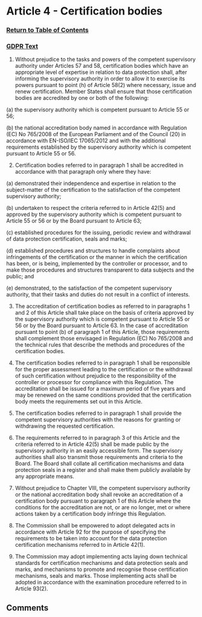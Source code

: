 # Article 4 - Certification bodies

### [Return to Table of Contents](https://github.com/mitmedialab/Consent-HackDay/blob/master/Legal/GDPR%20Markdown/1.%20Table%20of%20Contents.md)

### [GDPR Text](https://eur-lex.europa.eu/legal-content/EN/TXT/HTML/?uri=CELEX:32016R0679&from=EN#d1e4120-1-1)

1.   Without prejudice to the tasks and powers of the competent supervisory authority under Articles 57 and 58, certification bodies which have an appropriate level of expertise in relation to data protection shall, after informing the supervisory authority in order to allow it to exercise its powers pursuant to point (h) of Article 58(2) where necessary, issue and renew certification. Member States shall ensure that those certification bodies are accredited by one or both of the following:

(a)
the supervisory authority which is competent pursuant to Article 55 or 56;

(b)
the national accreditation body named in accordance with Regulation (EC) No 765/2008 of the European Parliament and of the Council (20) in accordance with EN-ISO/IEC 17065/2012 and with the additional requirements established by the supervisory authority which is competent pursuant to Article 55 or 56.

2.   Certification bodies referred to in paragraph 1 shall be accredited in accordance with that paragraph only where they have:

(a)
demonstrated their independence and expertise in relation to the subject-matter of the certification to the satisfaction of the competent supervisory authority;

(b)
undertaken to respect the criteria referred to in Article 42(5) and approved by the supervisory authority which is competent pursuant to Article 55 or 56 or by the Board pursuant to Article 63;

(c)
established procedures for the issuing, periodic review and withdrawal of data protection certification, seals and marks;

(d)
established procedures and structures to handle complaints about infringements of the certification or the manner in which the certification has been, or is being, implemented by the controller or processor, and to make those procedures and structures transparent to data subjects and the public; and

(e)
demonstrated, to the satisfaction of the competent supervisory authority, that their tasks and duties do not result in a conflict of interests.

3.   The accreditation of certification bodies as referred to in paragraphs 1 and 2 of this Article shall take place on the basis of criteria approved by the supervisory authority which is competent pursuant to Article 55 or 56 or by the Board pursuant to Article 63. In the case of accreditation pursuant to point (b) of paragraph 1 of this Article, those requirements shall complement those envisaged in Regulation (EC) No 765/2008 and the technical rules that describe the methods and procedures of the certification bodies.

4.   The certification bodies referred to in paragraph 1 shall be responsible for the proper assessment leading to the certification or the withdrawal of such certification without prejudice to the responsibility of the controller or processor for compliance with this Regulation. The accreditation shall be issued for a maximum period of five years and may be renewed on the same conditions provided that the certification body meets the requirements set out in this Article.

5.   The certification bodies referred to in paragraph 1 shall provide the competent supervisory authorities with the reasons for granting or withdrawing the requested certification.

6.   The requirements referred to in paragraph 3 of this Article and the criteria referred to in Article 42(5) shall be made public by the supervisory authority in an easily accessible form. The supervisory authorities shall also transmit those requirements and criteria to the Board. The Board shall collate all certification mechanisms and data protection seals in a register and shall make them publicly available by any appropriate means.

7.   Without prejudice to Chapter VIII, the competent supervisory authority or the national accreditation body shall revoke an accreditation of a certification body pursuant to paragraph 1 of this Article where the conditions for the accreditation are not, or are no longer, met or where actions taken by a certification body infringe this Regulation.

8.   The Commission shall be empowered to adopt delegated acts in accordance with Article 92 for the purpose of specifying the requirements to be taken into account for the data protection certification mechanisms referred to in Article 42(1).

9.   The Commission may adopt implementing acts laying down technical standards for certification mechanisms and data protection seals and marks, and mechanisms to promote and recognise those certification mechanisms, seals and marks. Those implementing acts shall be adopted in accordance with the examination procedure referred to in Article 93(2).

## Comments
